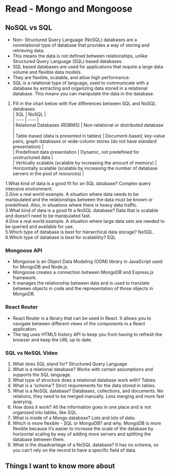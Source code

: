 # Read - Mongo and Mongoose

## NoSQL vs SQL

- Non- Structured Query Language (NoSQL) databases are a nonrelational type of database that provides a way of storing and retrieving data.
- This means the data is not defined between relationships, unlike Structured Query Language (SQL) based databases.
- SQL based databases are used for applications that require a large data volume and flexible data models.
- They are flexible, scalable, and allow high performance.
- SQL is a relational type of language, used to communicate with a database by extracting and organizing data stored in a relational database. This means you can manipulate the data in the database.

1. Fill in the chart below with five differences between SQL and NoSQL databases:  
| SQL | NoSQL |  
| ---- | ---- |  
| Relational Databases (RDBMS) | Non-relational or distributed database |  
| Table-based (data is presented in tables) | Document-based, key-value pairs, graph databases or wide-column stores (do not have standard presentation) |  
| Predefined data presentation | Dynamic, not predefined for unstructured data |  
| Vertically scalable (scalable by increasing the amount of memory) | Horizontally scalable (scalable by increasing the number of database servers in the pool of resources) |  

1.What kind of data is a good fit for an SQL database? Complex query intensive environment.  
2.Give a real world example. A situation where data needs to be manipulated and the relationships between the data must be known or predefined. Also, in situations where there is heavy data traffic.  
3.What kind of data is a good fit a NoSQL database? Data that is scalable and doesn’t need to be manipulated fast.  
4.Give a real world example. A situation where large data sets are needed to be queried and available for use.  
5.Which type of database is best for hierarchical data storage? NoSQL.  
6.Which type of database is best for scalability? SQL  

### Mongoose API

- Mongoose is an Object Data Modeling (ODM) library in JavaScript used for MongoDB and Node.js.
- Mongoose creates a connection between MongoDB and Express.js framework.
- It manages the relationship between data and is used to translate between objects in code and the representation of those objects in MongoDB.

### React Router

- React Router is a library that can be used in React. It allows you to navigate between different views of the components in a React application.
- The <Router> tag uses HTML5 history API to keep you from having to refresh the browser and keep the URL up to date.

### SQL vs NoSQL Video

1. What does SQL stand for? Structured Query Language
2. What is a relational database? Works with certain assumptions and supports the SQL language.
3. What type of structure does a relational database work with? Tables
4. What is a ‘schema’? Strict requirements for the data stored in tables.
5. What is a NoSQL database? Databases, collections, and documents. No relations, they need to be merged manually. Less merging and more fast querying.
6. How does it work? All the information goes in one place and is not organized into tables, like SQL.
7. What is inside of a Mongo database? Lots and lots of data.
8. Which is more flexible - SQL or MongoDB? and why. MongoDB is more flexible because it’s easier to increase the scale of the database by horizontal scaling by way of adding more servers and splitting the database between them.
9. What is the disadvantage of a NoSQL database? It has no schema, so you can’t rely on the record to have a specific field of data.

## Things I want to know more about
